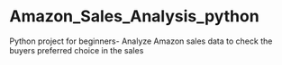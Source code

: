 # Amazon_Sales_Analysis_python
Python project for beginners- Analyze Amazon sales data to check the buyers preferred choice in the sales
